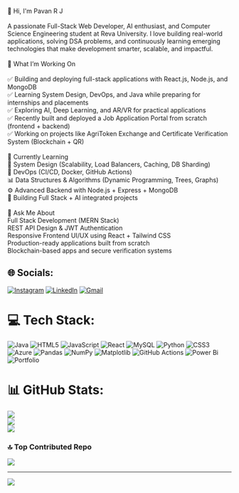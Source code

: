 
👋 Hi, I'm Pavan R J<br><br>A passionate Full-Stack Web Developer, AI enthusiast, and Computer Science Engineering student at Reva University. I love building real-world applications, solving DSA problems, and continuously learning emerging technologies that make development smarter, scalable, and impactful.<br><br>🚀 What I’m Working On<br><br>✅ Building and deploying full-stack applications with React.js, Node.js, and MongoDB<br>✅ Learning System Design, DevOps, and Java while preparing for internships and placements<br>✅ Exploring AI, Deep Learning, and AR/VR for practical applications<br>✅ Recently built and deployed a Job Application Portal from scratch (frontend + backend)<br>✅ Working on projects like AgriToken Exchange and Certificate Verification System (Blockchain + QR)<br><br>🌱 Currently Learning<br>🧠 System Design (Scalability, Load Balancers, Caching, DB Sharding)<br>🔧 DevOps (CI/CD, Docker, GitHub Actions)<br>📊 Data Structures & Algorithms (Dynamic Programming, Trees, Graphs)<br>⚙ Advanced Backend with Node.js + Express + MongoDB<br>🤖 Building Full Stack + AI integrated projects<br><br>💬 Ask Me About<br>Full Stack Development (MERN Stack)<br>REST API Design & JWT Authentication<br>Responsive Frontend UI/UX using React + Tailwind CSS<br>Production-ready applications built from scratch<br>Blockchain-based apps and secure verification systems


## 🌐 Socials:
[![Instagram](https://img.shields.io/badge/Instagram-%23E4405F.svg?logo=Instagram&logoColor=white)](https://instagram.com/_pavan_rj) [![LinkedIn](https://img.shields.io/badge/LinkedIn-%230077B5.svg?logo=linkedin&logoColor=white)](https://www.linkedin.com/in/pavanrj13) [![Gmail](https://img.shields.io/badge/Gmail-D14836?logo=gmail&logoColor=white)](mailto:jadhavpavan438@gmail.com)
# 💻 Tech Stack:
![Java](https://img.shields.io/badge/java-%23ED8B00.svg?style=flat&logo=openjdk&logoColor=white) ![HTML5](https://img.shields.io/badge/html5-%23E34F26.svg?style=flat&logo=html5&logoColor=white) ![JavaScript](https://img.shields.io/badge/javascript-%23323330.svg?style=flat&logo=javascript&logoColor=%23F7DF1E) ![React](https://img.shields.io/badge/react-%2320232a.svg?style=flat&logo=react&logoColor=%2361DAFB) ![MySQL](https://img.shields.io/badge/mysql-4479A1.svg?style=flat&logo=mysql&logoColor=white) ![Python](https://img.shields.io/badge/python-3670A0?style=flat&logo=python&logoColor=ffdd54) ![CSS3](https://img.shields.io/badge/css3-%231572B6.svg?style=flat&logo=css3&logoColor=white) ![Azure](https://img.shields.io/badge/azure-%230072C6.svg?style=flat&logo=microsoftazure&logoColor=white) ![Pandas](https://img.shields.io/badge/pandas-%23150458.svg?style=flat&logo=pandas&logoColor=white) ![NumPy](https://img.shields.io/badge/numpy-%23013243.svg?style=flat&logo=numpy&logoColor=white) ![Matplotlib](https://img.shields.io/badge/Matplotlib-%23ffffff.svg?style=flat&logo=Matplotlib&logoColor=black) ![GitHub Actions](https://img.shields.io/badge/github%20actions-%232671E5.svg?style=flat&logo=githubactions&logoColor=white) ![Power Bi](https://img.shields.io/badge/power_bi-F2C811?style=flat&logo=powerbi&logoColor=black) ![Portfolio](https://img.shields.io/badge/Portfolio-%23000000.svg?style=flat&logo=firefox&logoColor=#FF7139)
# 📊 GitHub Stats:
![](https://github-readme-stats.vercel.app/api?username=PavanRJadhav&theme=dark&hide_border=false&include_all_commits=true&count_private=false)<br/>
![](https://nirzak-streak-stats.vercel.app/?user=PavanRJadhav&theme=dark&hide_border=false)<br/>
![](https://github-readme-stats.vercel.app/api/top-langs/?username=PavanRJadhav&theme=dark&hide_border=false&include_all_commits=true&count_private=false&layout=compact)

### 🔝 Top Contributed Repo
![](https://github-contributor-stats.vercel.app/api?username=PavanRJadhav&limit=5&theme=dark&combine_all_yearly_contributions=true)

---
[![](https://visitcount.itsvg.in/api?id=PavanRJadhav&icon=0&color=0)](https://visitcount.itsvg.in)

<!-- Proudly created with GPRM ( https://gprm.itsvg.in ) -->
